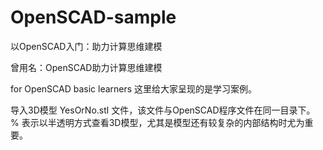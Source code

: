 # OpenSCAD-sample
以OpenSCAD入门：助力计算思维建模

曾用名：OpenSCAD助力计算思维建模

for OpenSCAD basic learners
这里给大家呈现的是学习案例。


导入3D模型 YesOrNo.stl 文件，该文件与OpenSCAD程序文件在同一目录下。
% 表示以半透明方式查看3D模型，尤其是模型还有较复杂的内部结构时尤为重要。
